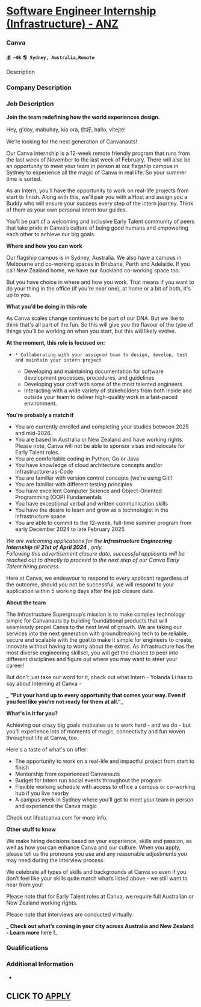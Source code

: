 # [Software Engineer Internship (Infrastructure) - ANZ](https://www.remotewlb.com/apply/software-engineer-internship-infrastructure-anz)  
### Canva  
#### `💰 ~0k` `🌎 Sydney, Australia,Remote`  

Description

### Company Description

### Job Description

 **Join the team redefining how the world experiences design.**

Hey, g'day, mabuhay, kia ora, 你好, hallo, vítejte!

We’re looking for the next generation of Canvanauts!

Our Canva internship is a 12-week remote friendly program that runs from the last week of November to the last week of February. There will also be an opportunity to meet your team in person at our flagship campus in Sydney to experience all the magic of Canva in real life. So your summer time is sorted.

As an Intern, you'll have the opportunity to work on real-life projects from start to finish. Along with this, we'll pair you with a Host and assign you a Buddy who will ensure your success every step of the intern journey. Think of them as your own personal intern tour guides.

You’ll be part of a welcoming and inclusive Early Talent community of peers that take pride in Canva’s culture of being good humans and empowering each other to achieve our big goals.

  
**Where and how you can work**

Our flagship campus is in Sydney, Australia. We also have a campus in Melbourne and co-working spaces in Brisbane, Perth and Adelaide. If you call New Zealand home, we have our Auckland co-working space too.

But you have choice in where and how you work. That means if you want to do your thing in the office (if you're near one), at home or a bit of both, it's up to you.

 **What you’d be doing in this role**

As Canva scales change continues to be part of our DNA. But we like to think that's all part of the fun. So this will give you the flavour of the type of things you'll be working on when you start, but this will likely evolve.

 **At the moment, this role is focused on:**

  *     * Collaborating with your assigned team to design, develop, test and maintain your intern project
    * Developing and maintaining documentation for software development processes, procedures, and guidelines
    * Developing your craft with some of the most talented engineers
    * Interacting with a wide variety of stakeholders from both inside and outside your team to deliver high-quality work in a fast-paced environment.

 **You're probably a match if**

  * You are currently enrolled and completing your studies between 2025 and mid-2026.
  * You are based in Australia or New Zealand and have working rights. Please note, Canva will not be able to sponsor visas and relocate for Early Talent roles.
  * You are comfortable coding in Python, Go or Java
  * You have knowledge of cloud architecture concepts and/or Infrastructure-as-Code
  * You are familiar with version control concepts (we're using Git!)
  * You are familiar with different testing principles
  * You have excellent Computer Science and Object-Oriented Programming (OOP) Fundamentals
  * You have exceptional verbal and written communication skills
  * You have the desire to learn and grow as a technologist in the infrastructure space
  * You are able to commit to the 12-week, full-time summer program from early December 2024 to late February 2025.

 _We are welcoming applications for the **Infrastructure Engineering Internship** till **21st of April 2024** , only.  
Following this advertisement closure date, successful applicants will be reached out to directly to proceed to the next step of our Canva Early Talent hiring process._  
  
Here at Canva, we endeavour to respond to every applicant regardless of the outcome, should you not be successful, we will respond to your application within 5 working days after the job closure date.

  
**About the team**

The Infrastructure Supergroup’s mission is to make complex technology simple for Canvanauts by building foundational products that will seamlessly propel Canva to the next level of growth. We are taking our services into the next generation with groundbreaking tech to be reliable, secure and scalable with the goal to make it simple for engineers to create, innovate without having to worry about the extras. As Infrastructure has the most diverse engineering skillset, you will get the chance to peer into different disciplines and figure out where you may want to steer your career!

But don't just take our word for it, check out what Intern - Yolanda Li has to say about Interning at Canva -

 _ **"Put your hand up to every opportunity that comes your way. Even if you feel like you’re not ready for them at all."**_

  
**What's in it for you?**

Achieving our crazy big goals motivates us to work hard - and we do - but you'll experience lots of moments of magic, connectivity and fun woven throughout life at Canva, too.

Here's a taste of what's on offer:

  * The opportunity to work on a real-life and impactful project from start to finish
  * Mentorship from experienced Canvanauts
  * Budget for Intern run social events throughout the program
  * Flexible working schedule with access to office a campus or co-working hub if you live nearby
  * A campus week in Sydney where you'll get to meet your team in person and experience the Canva magic

Check out lifeatcanva.com for more info.

 **Other stuff to know**

We make hiring decisions based on your experience, skills and passion, as well as how you can enhance Canva and our culture. When you apply, please tell us the pronouns you use and any reasonable adjustments you may need during the interview process.

We celebrate all types of skills and backgrounds at Canva so even if you don’t feel like your skills quite match what’s listed above - we still want to hear from you!

Please note that for Early Talent roles at Canva, we require full Australian or New Zealand working rights.

Please note that interviews are conducted virtually.

 _ **Check out what’s coming in your city across Australia and New Zealand - Learn more** here **!**_

### Qualifications

### Additional Information

-

  
## CLICK TO [APPLY](https://www.remotewlb.com/apply/software-engineer-internship-infrastructure-anz)

